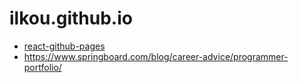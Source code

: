 # ilkou.github.io

* [react-github-pages](https://github.com/gitname/react-gh-pages)
* https://www.springboard.com/blog/career-advice/programmer-portfolio/
